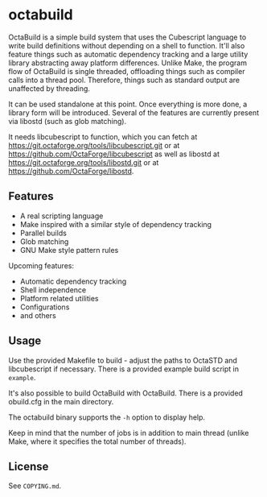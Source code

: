 # octabuild

OctaBuild is a simple build system that uses the Cubescript language to write
build definitions without depending on a shell to function. It'll also feature
things such as automatic dependency tracking and a large utility library
abstracting away platform differences. Unlike Make, the program flow of
OctaBuild is single threaded, offloading things such as compiler calls
into a thread pool. Therefore, things such as standard output are unaffected
by threading.

It can be used standalone at this point. Once everything is more done, a
library form will be introduced. Several of the features are currently
present via libostd (such as glob matching).

It needs libcubescript to function, which you can fetch at
https://git.octaforge.org/tools/libcubescript.git or at
https://github.com/OctaForge/libcubescript as well as libostd
at https://git.octaforge.org/tools/libostd.git or at
https://github.com/OctaForge/libostd.

## Features

 * A real scripting language
 * Make inspired with a similar style of dependency tracking
 * Parallel builds
 * Glob matching
 * GNU Make style pattern rules

Upcoming features:

 * Automatic dependency tracking
 * Shell independence
 * Platform related utilities
 * Configurations
 * and others

## Usage

Use the provided Makefile to build - adjust the paths to OctaSTD and
libcubescript if necessary. There is a provided example build script
in `example`.

It's also possible to build OctaBuild with OctaBuild. There is a provided
obuild.cfg in the main directory.

The octabuild binary supports the `-h` option to display help.

Keep in mind that the number of jobs is in addition to main thread (unlike
Make, where it specifies the total number of threads).

## License

See `COPYING.md`.
